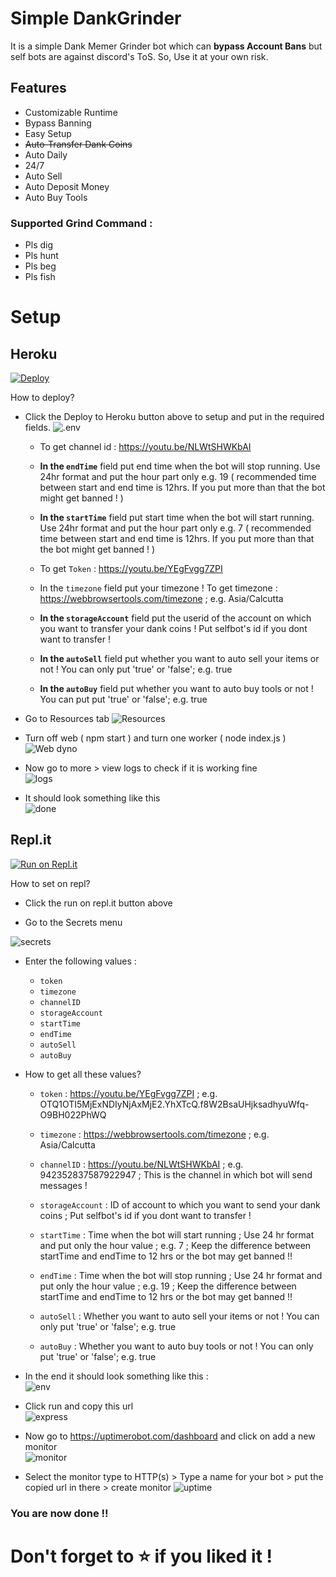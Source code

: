 # Simple DankGrinder
It is a simple Dank Memer Grinder bot which can **bypass Account Bans** but self bots are against discord's ToS. So, Use it at your own risk.

## Features

- Customizable Runtime
- Bypass Banning
- Easy Setup
- ~~Auto-Transfer Dank Coins~~
- Auto Daily
- 24/7
- Auto Sell
- Auto Deposit Money
- Auto Buy Tools

### Supported Grind Command :
- Pls dig
- Pls hunt
- Pls beg
- Pls fish

# Setup 

## Heroku ##

[![Deploy](https://www.herokucdn.com/deploy/button.svg)](https://heroku.com/deploy?template=https://github.com/Haruke-Sensei/Simple-DankGrinder)

How to deploy?

 - Click the Deploy to Heroku button above to setup and put in the
   required fields.
   ![.env](https://i.imgur.com/bQ60foF.png)
   - To get channel id : https://youtu.be/NLWtSHWKbAI
   
   - **In the `endTime`** field put end time when the bot will stop running. Use 24hr format and put the hour part only e.g. 19 ( recommended time between start and end time is 12hrs. If you put more than that the bot might get banned ! )

   - **In the `startTime`** field put start time when the bot will start running. Use 24hr format and put the hour part only e.g. 7 ( recommended time between start and end time is 12hrs. If you put more than that the bot might get banned ! )
   
   - To get `Token` : https://youtu.be/YEgFvgg7ZPI

   - In the `timezone` field put your timezone ! To get timezone : https://webbrowsertools.com/timezone ; e.g. Asia/Calcutta

   - **In the `storageAccount`** field put the userid of the account on which you want to transfer your dank coins ! Put selfbot's id if you dont want to transfer !

   - **In the `autoSell`** field put whether you want to auto sell your items or not ! You can only put 'true' or 'false'; e.g. true

   - **In the `autoBuy`** field put whether you want to auto buy tools or not ! You can put put 'true' or 'false'; e.g. true


 - Go to Resources tab
 ![Resources](https://i.imgur.com/ts5IDy1.png)

- Turn off web ( npm start ) and turn one worker ( node index.js )
![Web dyno](https://i.imgur.com/PQSuy44.png)

- Now go to more > view logs to check if it is working fine                                         
![logs](https://i.imgur.com/ycbUPsJ.png)

- It should look something like this                                                                     
![done](https://i.imgur.com/sGVK6nZ.png)

## Repl.it

[![Run on Repl.it](https://repl.it/badge/github/SudhanPlayz/Discord-MusicBot)](https://repl.it/github/Haruke-Sensei/Simple-DankGrinder)

How to set on repl?

- Click the run on repl.it button above

- Go to the Secrets menu 

![secrets](https://i.imgur.com/ObcCfIp.png)

- Enter the following values :
  - `token`
  - `timezone`
  - `channelID`
  - `storageAccount`
  - `startTime`
  - `endTime`
  - `autoSell`
  - `autoBuy`

- How to get all these values?
  - `token` : https://youtu.be/YEgFvgg7ZPI ; e.g. OTQ1OTI5MjExNDIyNjAxMjE2.YhXTcQ.f8W2BsaUHjksadhyuWfq-O9BH022PhWQ
  
  - `timezone` : https://webbrowsertools.com/timezone ; e.g. Asia/Calcutta
  
  - `channelID` : https://youtu.be/NLWtSHWKbAI ; e.g. 942352837587922947 ; This is the channel in which bot will send messages !

  - `storageAccount` : ID of account to which you want to send your dank coins ; Put selfbot's id if you dont want to transfer !
  
  - `startTime` : Time when the bot will start running ; Use 24 hr format and put only the hour value ; e.g. 7 ; Keep the difference between startTime and endTime to 12 hrs or the bot may get banned !!
  
  - `endTime` : Time when the bot will stop running ; Use 24 hr format and put only the hour value ; e.g. 19 ; Keep the difference between startTime and endTime to 12 hrs or the bot may get banned !!
  
  - `autoSell` : Whether you want to auto sell your items or not ! You can only put 'true' or 'false'; e.g. true

  - `autoBuy` : Whether you want to auto buy tools or not ! You can only put 'true' or 'false'; e.g. true

- In the end it should look something like this :                                   
![env](https://i.imgur.com/iHe0EXC.png) 

- Click run and copy this url          
![express](https://i.imgur.com/AoI9Pca.png)

- Now go to https://uptimerobot.com/dashboard and click on add a new monitor   
![monitor](https://i.imgur.com/KPXu2GJ.png)

- Select the monitor type to HTTP(s) > Type a name for your bot > put the copied url in there > create monitor
![uptime](https://i.imgur.com/1cYXNjR.png)

### You are now done !! 

# Don't forget to ⭐ if you liked it !
